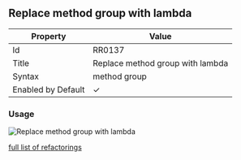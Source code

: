 ## Replace method group with lambda

| Property           | Value                            |
| ------------------ | -------------------------------- |
| Id                 | RR0137                           |
| Title              | Replace method group with lambda |
| Syntax             | method group                     |
| Enabled by Default | &#x2713;                         |

### Usage

![Replace method group with lambda](../../images/refactorings/ReplaceMethodGroupWithLambda.png)

[full list of refactorings](Refactorings.md)